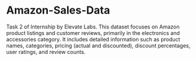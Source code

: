 # Amazon-Sales-Data
Task 2 of Internship by Elevate Labs. This dataset focuses on Amazon product listings and customer reviews, primarily in the electronics and accessories category. It includes detailed information such as product names, categories, pricing (actual and discounted), discount percentages, user ratings, and review counts. 
